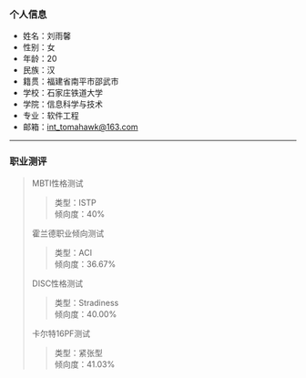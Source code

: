 ### 个人信息
- 姓名：刘雨馨  
- 性别：女  
- 年龄：20  
- 民族：汉
- 籍贯：福建省南平市邵武市  
- 学校：石家庄铁道大学  
- 学院：信息科学与技术  
- 专业：软件工程  
- 邮箱：int_tomahawk@163.com  
***  
### 职业测评
> MBTI性格测试
> > 类型：ISTP  
> > 倾向度：40%  
> 
> 霍兰德职业倾向测试
> > 类型：ACI  
> > 倾向度：36.67%  
> 
> DISC性格测试
> > 类型：Stradiness  
> > 倾向度：40.00%  
> 
> 卡尔特16PF测试
> > 类型：紧张型  
> > 倾向度：41.03%  


